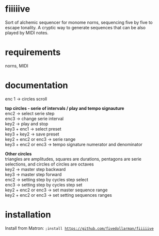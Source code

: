 # fiiiiive
Sort of alchemic sequencer for monome norns, sequencing five by five to escape tonality.
A cryptic way to generate sequences that can be also played by MIDI notes.

# requirements
norns, MIDI

# documentation
enc 1 -> circles scroll<br>

<b>top circles - serie of intervals / play and tempo signauture</b><br>
enc2 -> select serie step<br>
enc3 -> change serie interval<br>
key2 -> play and stop<br>
key3 + enc1 -> select preset<br>
key3 + key2 -> save preset<br>
key2 + enc2 or enc3 -> serie range<br>
key3 + enc2 or enc3 -> tempo signature numerator and denominator<br>

<b>Other circles</b><br>
triangles are amplitudes, squares are durations, pentagons are serie selections, and circles of circles are octaves<br>
key2 -> master step backward<br>
key3 -> master step forward<br>
enc2 -> setting step by cycles step select<br>
enc3 -> setting step by cycles step set<br>
key2 + enc2 or enc3 -> set master sequence range<br>
key2 + enc2 or enc3 -> set setting sequences ranges<br>


# installation
Install from Matron: <code>;install https://github.com/fivedollarman/fiiiiive</code>
